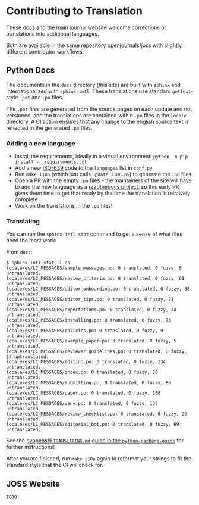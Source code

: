 # Contributing to Translation

These docs and the main journal website welcome corrections or translations into
additional languages.

Both are available in the same repository [openjournals/joss](https://github.com/openjournals/joss)
with slightly different contributor workflows:

## Python Docs

The documents in the `docs` directory (this site) are built with `sphinx`
and internationalized with `sphinx-intl`. These translations use standard
`gettext`-style `.pot` and `.po` files. 

The `.pot` files are generated from the source pages on each update and not versioned,
and the translations are contained within `.po` files in the `locale` directory.
A CI action ensures that any change to the english source text is reflected in
the generated `.po` files.

### Adding a new language

- Install the requirements, ideally in a virtual environment: 
  `python -m pip install -r requirements.txt`
- Add a new [ISO-639](https://en.wikipedia.org/wiki/List_of_ISO_639_language_codes) code
  to the `languages` list in `conf.py`
- Run `make i18n` (which just calls `update_i18n.py`) to generate the `.po` files
- Open a PR with the empty `.po` files - the maintainers of the site will have to add
  the new language as a [readthedocs project](https://docs.readthedocs.io/en/stable/localization.html#projects-with-multiple-translations),
  so this early PR gives them time to get that ready by the time the translation is relatively complete
- Work on the translations in the `.po` files!

### Translating

You can run the `sphinx-intl stat` command to get a sense of what
files need the most work:

From `docs`:

```shell
$ sphinx-intl stat -l es
locale/es/LC_MESSAGES/sample_messages.po: 0 translated, 0 fuzzy, 8 untranslated.
locale/es/LC_MESSAGES/review_criteria.po: 0 translated, 0 fuzzy, 61 untranslated.
locale/es/LC_MESSAGES/editor_onboarding.po: 0 translated, 0 fuzzy, 88 untranslated.
locale/es/LC_MESSAGES/editor_tips.po: 0 translated, 0 fuzzy, 21 untranslated.
locale/es/LC_MESSAGES/expectations.po: 0 translated, 0 fuzzy, 24 untranslated.
locale/es/LC_MESSAGES/installing.po: 0 translated, 0 fuzzy, 73 untranslated.
locale/es/LC_MESSAGES/policies.po: 0 translated, 0 fuzzy, 9 untranslated.
locale/es/LC_MESSAGES/example_paper.po: 0 translated, 0 fuzzy, 5 untranslated.
locale/es/LC_MESSAGES/reviewer_guidelines.po: 0 translated, 0 fuzzy, 13 untranslated.
locale/es/LC_MESSAGES/editing.po: 0 translated, 0 fuzzy, 134 untranslated.
locale/es/LC_MESSAGES/index.po: 0 translated, 0 fuzzy, 20 untranslated.
locale/es/LC_MESSAGES/submitting.po: 0 translated, 0 fuzzy, 80 untranslated.
locale/es/LC_MESSAGES/paper.po: 0 translated, 0 fuzzy, 150 untranslated.
locale/es/LC_MESSAGES/venv.po: 0 translated, 0 fuzzy, 136 untranslated.
locale/es/LC_MESSAGES/review_checklist.po: 0 translated, 0 fuzzy, 29 untranslated.
locale/es/LC_MESSAGES/editorial_bot.po: 0 translated, 0 fuzzy, 69 untranslated.
```

See the [pyopensci `TRANSLATING.md` guide in the `python-package-guide`](https://github.com/pyOpenSci/python-package-guide/blob/main/TRANSLATING.md)
for further instructions!

After you are finished, run `make i18n` again to reformat your strings
to fit the standard style that the CI will check for.

## JOSS Website

```{admonition}
TODO!
```